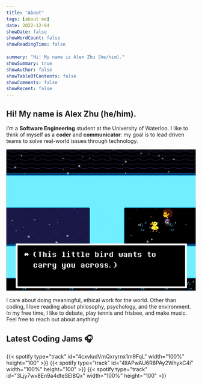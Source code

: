 ```yaml
---
title: "About"
tags: [about me]
date: 2022-12-04
showDate: false
showWordCount: false
showReadingTime: false

summary: "Hi! My name is Alex Zhu (he/him)."
showSummary: true
showAuthor: false
showTableOfContents: false
showComments: false
showRecent: false
---
```

## Hi! My name is Alex Zhu (he/him).

I’m a **Software Engineering** student at the University of Waterloo. I like to think of myself as a **coder** and **communicator**: my goal is to lead driven teams to solve real-world issues through technology.

![Bird That Carries You Over A Disproportionately Small Gap](bird.png "&quot;Bird That Carries You Over A Disproportionately Small Gap&quot; from Undertale that inspired my online avatar")

I care about doing meaningful, ethical work for the world. Other than coding, I love reading about philosophy, psychology, and the environment. In my free time, I like to debate, play tennis and frisbee, and make music. Feel free to reach out about anything!

## Latest Coding Jams 🎧
{{< spotify type="track" id="4cxvludVmQxryrnx1m9FqL" width="100%" height="100" >}}
{{< spotify type="track" id="4lIAPwAU6R8PAy2WhykC4i" width="100%" height="100" >}}
{{< spotify type="track" id="3Ljy7wv8En9a4dteSEI8Qx" width="100%" height="100" >}}